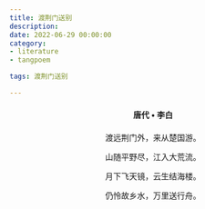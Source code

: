 ```yaml
---
title: 渡荆门送别
description:
date: 2022-06-29 00:00:00
category:
- literature
- tangpoem

tags: 渡荆门送别

---
```


<div id="poem-author">
唐代 • 李白
</div>
<div id="poem-body">
<p class="poem-paragraph">渡远荆门外，来从楚国游。</p>
<p class="poem-paragraph">山随平野尽，江入大荒流。</p>
<p class="poem-paragraph">月下飞天镜，云生结海楼。</p>
<p class="poem-paragraph">仍怜故乡水，万里送行舟。</p>

</div>

<style>

#poem-author {
    width: 100%;
    text-align: center;
    margin: 20px 0;
    font-weight: bold;
}
#poem-body {
    width: 100%;
    text-align: center;
}
.poem-paragraph {
    font-family: "仿宋"
}

</style>
